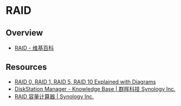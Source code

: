 # RAID

## Overview

- [RAID - 维基百科](https://zh.wikipedia.org/wiki/RAID)

## Resources

- [RAID 0, RAID 1, RAID 5, RAID 10 Explained with Diagrams](http://www.thegeekstuff.com/2010/08/raid-levels-tutorial)
- [DiskStation Manager - Knowledge Base | 群晖科技 Synology Inc.](https://www.synology.com/zh-cn/knowledgebase/DSM/help/DSM/StorageManager/volume_diskgroup_what_is_raid)
- [RAID 容量计算器 | Synology Inc.](https://www.synology.com/zh-cn/support/RAID_calculator)
